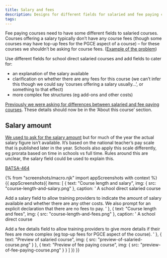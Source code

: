 ```yaml
---
title: Salary and fees
description: Designs for different fields for salaried and fee paying courses.
tags:
---
```


Fee paying courses need to have some different fields to salaried courses. Courses offering a salary typically don’t have any course fees (though some courses may have top-up fees for the PGCE aspect of a course) – for these courses we shouldn’t be asking for course fees. ([Example of the problem](/publish-teacher-training/templates#dont-use-a-template))

Use different fields for school direct salaried courses and add fields to cater for:

* an explanation of the salary available
* clarification on whether there are any fees for this course (we can’t infer this though we could say ‘courses offering a salary usually…’, or something to that effect)
* more complex fee structures (eg add-ons and other costs)

[Previously we were asking for differences between salaried and fee paying courses](/publish-teacher-training/school-direct-view#salary). These details should now be in the ‘About this course’ section.

## Salary amount

[We used to ask for the salary amount](/publish-teacher-training/school-direct-view#salary) but for much of the year the actual salary figure isn’t available. It’s based on the national teacher’s pay scale that is published later in the year. Schools also apply this scale differently, eg prorata based on time in schools vs full time. Rules around this are unclear, the salary field could be used to explain this.

[BATSA-464](https://dfedigital.atlassian.net/browse/BATSA-464)

{% from "screenshots/macro.njk" import appScreenshots with context %}
{{ appScreenshots({
  items: [
    {
      text: "Course length and salary",
      img: { src: "course-length-and-salary.png" },
      caption: '
A school direct salaried course

Add a salary field to allow training providers to indicate the amount of salary available and whether there are any other costs. We also prompt for an explicit declaration that there are no fees to pay.
      '
    },
    {
      text: "Course length and fees",
      img: { src: "course-length-and-fees.png" },
      caption: '
A school direct course

Add a fee details field to allow training providers to give more details if their fees are more complex (eg top-up fees for PGCE aspect of the course).
      '
    },
    {
      text: "Preview of salaried course",
      img: { src: "preview-of-salaried-course.png" }
    },
    {
      text: "Preview of fee paying course",
      img: { src: "preview-of-fee-paying-course.png" }
    }
  ]
}) }}
